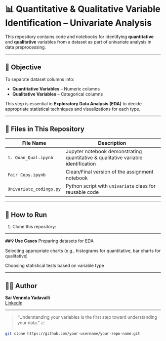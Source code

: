 # 📊 Quantitative & Qualitative Variable Identification – Univariate Analysis

This repository contains code and notebooks for identifying **quantitative** and **qualitative** variables from a dataset as part of univariate analysis in data preprocessing.

---

## 🧠 Objective

To separate dataset columns into:
- **Quantitative Variables** – Numeric columns
- **Qualitative Variables** – Categorical columns

This step is essential in **Exploratory Data Analysis (EDA)** to decide appropriate statistical techniques and visualizations for each type.

---

## 📂 Files in This Repository

| File Name              | Description |
|------------------------|-------------|
| `1. Quan_Qual.ipynb`   | Jupyter notebook demonstrating quantitative & qualitative variable identification |
| `Fair Copy.ipynb`      | Clean/Final version of the assignment notebook |
| `Univariate_codings.py`| Python script with `univariate` class for reusable code |

---

## 🚀 How to Run

1. Clone this repository:
   
---

**##💡 Use Cases**
Preparing datasets for EDA

Selecting appropriate charts (e.g., histograms for quantitative, bar charts for qualitative)

Choosing statistical tests based on variable type

---

## 👩‍💻 Author

**Sai Vennela Yadavalli**  
[LinkedIn](https://www.linkedin.com/in/sai-vennela-yadavalli-8b854432a/)

---

> “Understanding your variables is the first step toward understanding your data.” 📈


   ```bash
   git clone https://github.com/your-username/your-repo-name.git
